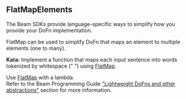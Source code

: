<!--
  ~  Licensed to the Apache Software Foundation (ASF) under one
  ~  or more contributor license agreements.  See the NOTICE file
  ~  distributed with this work for additional information
  ~  regarding copyright ownership.  The ASF licenses this file
  ~  to you under the Apache License, Version 2.0 (the
  ~  "License"); you may not use this file except in compliance
  ~  with the License.  You may obtain a copy of the License at
  ~
  ~      http://www.apache.org/licenses/LICENSE-2.0
  ~
  ~  Unless required by applicable law or agreed to in writing, software
  ~  distributed under the License is distributed on an "AS IS" BASIS,
  ~  WITHOUT WARRANTIES OR CONDITIONS OF ANY KIND, either express or implied.
  ~  See the License for the specific language governing permissions and
  ~  limitations under the License.
  -->

FlatMapElements
---------------

The Beam SDKs provide language-specific ways to simplify how you provide your DoFn implementation.

FlatMap can be used to simplify DoFn that maps an element to multiple elements (one to many).

**Kata:** Implement a function that maps each input sentence into words tokenized by
whitespace (" ") using
[FlatMap](https://beam.apache.org/releases/pydoc/current/apache_beam.transforms.core.html#apache_beam.transforms.core.FlatMap).

<div class="hint">
  Use <a href="https://beam.apache.org/releases/pydoc/current/apache_beam.transforms.core.html#apache_beam.transforms.core.FlatMap">
  FlatMap</a> with a lambda.
</div>

<div class="hint">
  Refer to the Beam Programming Guide
  <a href="https://beam.apache.org/documentation/programming-guide/#lightweight-dofns">
  "Lightweight DoFns and other abstractions"</a> section for more information.
</div>
